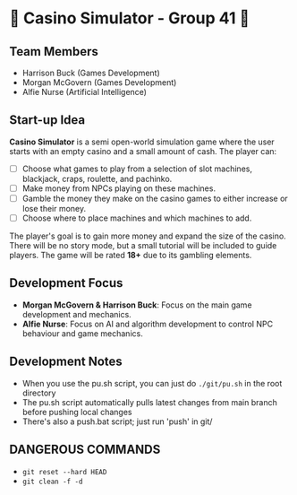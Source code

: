 # 🎰 Casino Simulator - Group 41 🎰

## Team Members

- Harrison Buck (Games Development)
- Morgan McGovern (Games Development)
- Alfie Nurse (Artificial Intelligence)

## Start-up Idea

**Casino Simulator** is a semi open-world simulation game where the user starts with an empty casino and a small amount of cash. The player can:

- [ ] Choose what games to play from a selection of slot machines, blackjack, craps, roulette, and pachinko.
- [ ] Make money from NPCs playing on these machines.
- [ ] Gamble the money they make on the casino games to either increase or lose their money.
- [ ] Choose where to place machines and which machines to add.

The player's goal is to gain more money and expand the size of the casino. There will be no story mode, but a small tutorial will be included to guide players. The game will be rated **18+** due to its gambling elements.

## Development Focus

- **Morgan McGovern & Harrison Buck**: Focus on the main game development and mechanics.
- **Alfie Nurse**: Focus on AI and algorithm development to control NPC behaviour and game mechanics.

## Development Notes

- When you use the pu.sh script, you can just do `./git/pu.sh` in the root directory
- The pu.sh script automatically pulls latest changes from main branch before pushing local changes
- There's also a push.bat script; just run 'push' in git/

## DANGEROUS COMMANDS

- `git reset --hard HEAD`
- `git clean -f -d`
